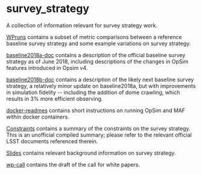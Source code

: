 # survey_strategy

A collection of information relevant for survey strategy work. 

[WPruns](WPruns) contains a subset of metric comparisons between a reference baseline survey strategy and some example variations on survey strategy.

[baseline2018a-doc](baseline2018a-doc) contains a description of the official baseline survey strategy as of June 2018, including descriptions of the changes in OpSim features introduced in Opsim v4.

[baseline2018b-doc](baseline2018b-doc) contains a description of the likely next baseline survey strategy, a relatively minor update on baseline2018a, but with improvements in simulation fidelity -- including the addition of dome crawling, which results in 3% more efficient observing.

[docker-readmes](docker-readmes) contains short instructions on running OpSim and MAF within docker containers.

[Constraints](Constraints.md) contains a summary of the constraints on the survey strategy. This is an unofficial compiled summary; please refer to the relevant official LSST documents referenced therein.

[Slides](Slides) contains relevant background information on survey strategy.

[wp-call](wp-call) contains the draft of the call for white papers.
